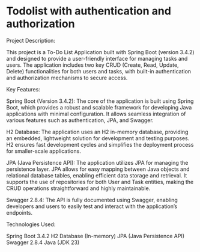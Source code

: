 # Todolist with authentication and authorization

Project Description:

This project is a To-Do List Application built with Spring Boot (version 3.4.2) and designed to provide a 
user-friendly interface for managing tasks and users. The application includes two key CRUD (Create, Read, 
Update, Delete) functionalities for both users and tasks, with built-in authentication and authorization 
mechanisms to secure access.

Key Features:

Spring Boot (Version 3.4.2): The core of the application is built using Spring Boot, which provides a robust and 
scalable framework for developing Java applications with minimal configuration. It allows seamless integration 
of various features such as authentication, JPA, and Swagger.

H2 Database: The application uses an H2 in-memory database, providing an embedded, lightweight solution for 
development and testing purposes. H2 ensures fast development cycles and simplifies the deployment process 
for smaller-scale applications.

JPA (Java Persistence API): The application utilizes JPA for managing the persistence layer. JPA allows for 
easy mapping between Java objects and relational database tables, enabling efficient data storage and 
retrieval. It supports the use of repositories for both User and Task entities, making the CRUD operations 
straightforward and highly maintainable.


Swagger 2.8.4: The API is fully documented using Swagger, enabling developers and users to easily test and 
interact with the application’s endpoints. 


Technologies Used:

Spring Boot 3.4.2
H2 Database (In-memory)
JPA (Java Persistence API)
Swagger 2.8.4
Java (JDK 23)